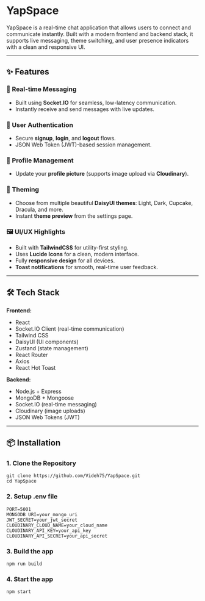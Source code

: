 # YapSpace

YapSpace is a real-time chat application that allows users to connect and communicate instantly. Built with a modern frontend and backend stack, it supports live messaging, theme switching, and user presence indicators with a clean and responsive UI.

---

## ✨ Features

### 💬 Real-time Messaging

- Built using **Socket.IO** for seamless, low-latency communication.
- Instantly receive and send messages with live updates.

### 🔐 User Authentication

- Secure **signup**, **login**, and **logout** flows.
- JSON Web Token (JWT)-based session management.

### 👤 Profile Management

- Update your **profile picture** (supports image upload via **Cloudinary**).

### 🎨 Theming

- Choose from multiple beautiful **DaisyUI themes**: Light, Dark, Cupcake, Dracula, and more.
- Instant **theme preview** from the settings page.

### 🖼️ UI/UX Highlights

- Built with **TailwindCSS** for utility-first styling.
- Uses **Lucide Icons** for a clean, modern interface.
- Fully **responsive design** for all devices.
- **Toast notifications** for smooth, real-time user feedback.

---

## 🛠 Tech Stack

**Frontend:**

- React
- Socket.IO Client (real-time communication)
- Tailwind CSS
- DaisyUI (UI components)
- Zustand (state management)
- React Router
- Axios
- React Hot Toast

**Backend:**

- Node.js + Express
- MongoDB + Mongoose
- Socket.IO (real-time messaging)
- Cloudinary (image uploads)
- JSON Web Tokens (JWT)

---

## 📦 Installation

### 1. Clone the Repository

```
git clone https://github.com/Videh75/YapSpace.git
cd YapSpace
```

### 2. Setup .env file

```
PORT=5001
MONGODB_URI=your_mongo_uri
JWT_SECRET=your_jwt_secret
CLOUDINARY_CLOUD_NAME=your_cloud_name
CLOUDINARY_API_KEY=your_api_key
CLOUDINARY_API_SECRET=your_api_secret
```

### 3. Build the app

```
npm run build
```

### 4. Start the app

```
npm start
```
